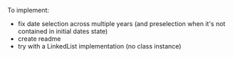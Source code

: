 To implement:

* fix date selection across multiple years (and preselection when it's not contained in initial dates state)
* create readme
* try with a LinkedList implementation (no class instance)